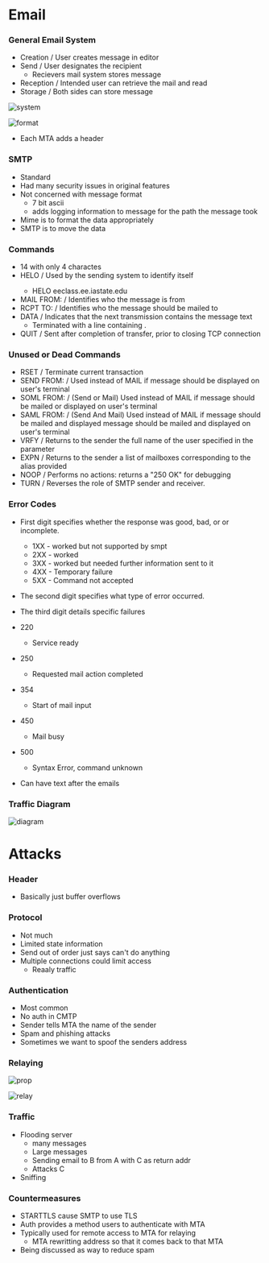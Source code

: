 
# Email

### General Email System
- Creation / User creates message in editor
- Send / User designates the recipient
    - Recievers mail system stores message
- Reception / Intended user can retrieve the mail and read
- Storage / Both sides can store message

![system](email.png)

![format](email_format.png)

- Each MTA adds a header

### SMTP
- Standard
- Had many security issues in original features
- Not concerned with message format
    - 7 bit ascii 
    - adds logging information to message for the path the message took
- Mime is to format the data appropriately 
- SMTP is to move the data

### Commands
- 14 with only 4 charactes
- HELO <domain> / Used by the sending system to identify itself
    - HELO eeclass.ee.iastate.edu
- MAIL FROM: <path> / Identifies who the message is from
- RCPT TO: <forward path> / Identifies who the message should be mailed to
- DATA / Indicates that the next transmission contains the message text
    - Terminated with a line containing <CR LF>.<CR LF>
- QUIT / Sent after completion of transfer, prior to closing TCP connection


### Unused or Dead Commands
- RSET / Terminate current transaction
- SEND FROM: <path> / Used instead of MAIL if message should be displayed on user's terminal
- SOML FROM: <path> / (Send or Mail) Used instead of MAIL if message should be mailed or displayed on user's terminal
- SAML FROM: <path> / (Send And Mail) Used instead of MAIL if message should be mailed and displayed message should be mailed and displayed on user's terminal
- VRFY <string> / Returns to the sender the full name of the user specified in the parameter
- EXPN <string> / Returns to the sender a list of mailboxes corresponding to the alias provided
- NOOP / Performs no actions: returns a "250 OK" for debugging
- TURN / Reverses the role of SMTP sender and receiver.

### Error Codes
- First digit specifies whether the response was good, bad, or or incomplete.
    - 1XX - worked but not supported by smpt
    - 2XX - worked
    - 3XX - worked but needed further information sent to it
    - 4XX - Temporary failure
    - 5XX - Command not accepted
- The second digit specifies what type of error occurred.
- The third digit details specific failures

- 220 
    - Service ready
- 250
    - Requested mail action completed
- 354
    - Start of mail input
- 450 
    - Mail busy
- 500 
    - Syntax Error, command unknown

- Can have text after the emails

### Traffic Diagram

![diagram](./diagram.png)


# Attacks

### Header 
- Basically just buffer overflows

### Protocol 
- Not much
- Limited state information
- Send out of order just says can't do anything
- Multiple connections could limit access
    - Reaaly traffic

### Authentication
- Most common
- No auth in CMTP
- Sender tells MTA the name of the sender
- Spam and phishing attacks
- Sometimes we want to spoof the senders address

### Relaying

![prop](./propagation.png)

![relay](./relay.png)


### Traffic
- Flooding server
    - many messages 
    - Large messages
    - Sending email to B from A with C as return addr
    - Attacks C
- Sniffing

### Countermeasures
- STARTTLS cause SMTP to use TLS
- Auth provides a method users to authenticate with MTA
- Typically used for remote access to MTA for relaying
    - MTA rewritting address so that it comes back to that MTA
- Being discussed as way to reduce spam

